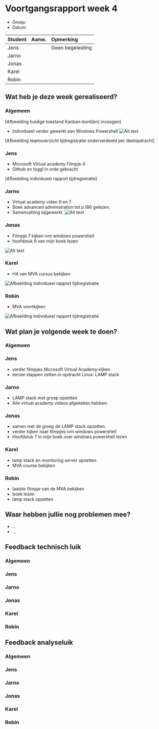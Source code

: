 # Voortgangsrapport week 4

* Groep:
* Datum:

| Student  | Aanw. | Opmerking |
| :---     | :---  | :---      |
| Jens |       |      Geen begeleiding     |
| Jarno |       |           |
| Jonas |       |           |
| Karel |       |           |
| Robin |       |           |

## Wat heb je deze week gerealiseerd?

### Algemeen

[Afbeelding huidige toestand Kanban-bord(en) invoegen]

* Individueel verder gewerkt aan Windows Powershell
![Alt text](http://i.imgur.com/47mZ4Y7.png)

[Afbeelding teamoverzicht tijdregistratie onderverdeeld per deelopdracht]

### Jens

* Microsoft Virtual academy Filmpje 4
* Github en toggl in orde gebracht

[Afbeelding individueel rapport tijdregistratie]

### Jarno

* Virtual academy video 6 en 7
* Boek advanced administration tot p.186 gelezen.
* Samenvatting bijgewerkt.
![Alt text](http://i.imgur.com/shonwKA.png)


### Jonas

* Filmpje 7 kijken ivm windows powershell
* hoofdstuk 6 van mijn boek lezen

![Alt text](http://i.prntscr.com/439c8880e0f6441d99dd837c9e9d9997.png)

### Karel

* H4 van MVA cursus bekijken

![Afbeelding individueel rapport tijdregistratie](http://i.imgur.com/GS5Tomm.jpg)

### Robin

* MVA voortkijken

![Afbeelding individueel rapport tijdregistratie](https://i.gyazo.com/99571d858fc1c29721a0bea734e52fcd.png)


## Wat plan je volgende week te doen?

### Algemeen
### Jens
* verder filmpjes Microsoft Virtual Academy kijken
* eerste stappen zetten in opdracht Linux: LAMP stack

### Jarno
* LAMP stack met groep opzetten
* Alle virtual academy videos afgekeken hebben.

### Jonas
* samen met de groep de LAMP stack opzetten. 
* verder kijken naar filmpjes ivm windows powershell
* Hoofdstuk 7 in mijn boek over windows powershell lezen

### Karel
 * lamp stack en monitoring server opzetten
 * MVA course bekijken

### Robin
* laatste filmpje van de MVA bekijken
* boek lezen
* lamp stack opzetten

## Waar hebben jullie nog problemen mee?

* ...
* ...

## Feedback technisch luik

### Algemeen

### Jens
### Jarno
### Jonas
### Karel
### Robin

## Feedback analyseluik

### Algemeen

### Jens
### Jarno
### Jonas
### Karel
### Robin

